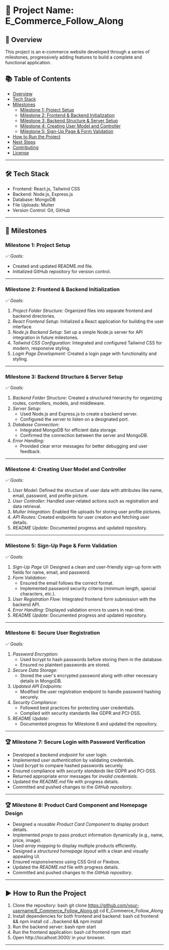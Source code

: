 # 📌 Project Name: E_Commerce_Follow_Along

## 🚀 Overview

This project is an e-commerce website developed through a series of milestones, progressively adding features to build a complete and functional application.

## 📚 Table of Contents

- [Overview](#-overview)
- [Tech Stack](#-tech-stack)
- [Milestones](#-milestones)
  - [Milestone 1: Project Setup](#milestone-1-project-setup)
  - [Milestone 2: Frontend & Backend Initialization](#milestone-2-frontend--backend-initialization)
  - [Milestone 3: Backend Structure & Server Setup](#milestone-3-backend-structure--server-setup)
  - [Milestone 4: Creating User Model and Controller](#milestone-4-creating-user-model-and-controller)
  - [Milestone 5: Sign-Up Page & Form Validation](#milestone-5-sign-up-page--form-validation)
- [How to Run the Project](#-how-to-run-the-project)
- [Next Steps](#-next-steps)
- [Contributing](#-contributing)
- [License](#-license)

---

## 🛠 Tech Stack

- Frontend: React.js, Tailwind CSS
- Backend: Node.js, Express.js
- Database: MongoDB
- File Uploads: Multer
- Version Control: Git, GitHub

---

## 📌 Milestones

### Milestone 1: Project Setup

_✅ Goals:_

- Created and updated README.md file.
- Initialized GitHub repository for version control.

---

### Milestone 2: Frontend & Backend Initialization

_✅ Goals:_

1. _Project Folder Structure:_ Organized files into separate frontend and backend directories.
2. _React Frontend Setup:_ Initialized a React application for building the user interface.
3. _Node.js Backend Setup:_ Set up a simple Node.js server for API integration in future milestones.
4. _Tailwind CSS Configuration:_ Integrated and configured Tailwind CSS for modern, responsive styling.
5. _Login Page Development:_ Created a login page with functionality and styling.

---

### Milestone 3: Backend Structure & Server Setup

_✅ Goals:_

1. _Backend Folder Structure:_ Created a structured hierarchy for organizing routes, controllers, models, and middleware.
2. _Server Setup:_
   - Used Node.js and Express.js to create a backend server.
   - Configured the server to listen on a designated port.
3. _Database Connection:_
   - Integrated MongoDB for efficient data storage.
   - Confirmed the connection between the server and MongoDB.
4. _Error Handling:_
   - Provided clear error messages for better debugging and user feedback.

---

### Milestone 4: Creating User Model and Controller

_✅ Goals:_

1. _User Model:_ Defined the structure of user data with attributes like name, email, password, and profile picture.
2. _User Controller:_ Handled user-related actions such as registration and data retrieval.
3. _Multer Integration:_ Enabled file uploads for storing user profile pictures.
4. _API Routes:_ Created endpoints for user creation and fetching user details.
5. _README Update:_ Documented progress and updated repository.

---

### Milestone 5: Sign-Up Page & Form Validation

_✅ Goals:_

1. _Sign-Up Page UI:_ Designed a clean and user-friendly sign-up form with fields for name, email, and password.
2. _Form Validation:_
   - Ensured the email follows the correct format.
   - Implemented password security criteria (minimum length, special characters, etc.).
3. _User Registration Flow:_ Integrated frontend form submission with the backend API.
4. _Error Handling:_ Displayed validation errors to users in real-time.
5. _README Update:_ Documented progress and updated repository.

---

### Milestone 6: Secure User Registration

_✅ Goals:_

1. _Password Encryption:_
   - Used bcrypt to hash passwords before storing them in the database.
   - Ensured no plaintext passwords are stored.
2. _Secure Data Storage:_
   - Stored the user's encrypted password along with other necessary details in MongoDB.
3. _Updated API Endpoints:_
   - Modified the user registration endpoint to handle password hashing securely.
4. _Security Compliance:_
   - Followed best practices for protecting user credentials.
   - Complied with security standards like GDPR and PCI-DSS.
5. _README Update:_
   - Documented progress for Milestone 6 and updated the repository.

---

### 🏆 Milestone 7: Secure Login with Password Verification

- Developed a _backend endpoint_ for user login.
- Implemented _user authentication_ by validating credentials.
- Used _bcrypt_ to compare hashed passwords securely.
- Ensured compliance with _security standards_ like GDPR and PCI-DSS.
- Returned appropriate error messages for _invalid credentials_.
- Updated the _README.md_ file with progress details.
- Committed and pushed changes to the _GitHub repository_.

---

### 🏆 Milestone 8: Product Card Component and Homepage Design

- Designed a _reusable Product Card Component_ to display product details.
- Implemented _props_ to pass product information dynamically (e.g., name, price, image).
- Used _array mapping_ to display multiple products efficiently.
- Designed a _structured homepage layout_ with a clean and visually appealing UI.
- Ensured _responsiveness_ using CSS Grid or Flexbox.
- Updated the _README.md_ file with progress details.
- Committed and pushed changes to the _GitHub repository_.

---

## ▶ How to Run the Project

1. Clone the repository:
   bash
   git clone https://github.com/your-username/E_Commerce_Follow_Along.git
   cd E_Commerce_Follow_Along
2. Install dependencies for both frontend and backend:
   bash
   cd frontend && npm install
   cd ../backend && npm install
3. Run the backend server:
   bash
   npm start
4. Run the frontend application:
   bash
   cd frontend
   npm start
5. Open http://localhost:3000/ in your browser.

---
